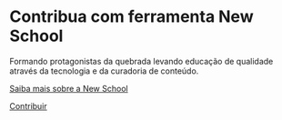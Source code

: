# Contribua com ferramenta New School

Formando protagonistas da quebrada levando educação de qualidade através da tecnologia e da curadoria de conteúdo.

[Saiba mais sobre a New School](http://www.newschool10.com.br)

[Contribuir](https://newschoolapp.com.br/contribua)
